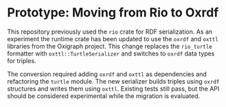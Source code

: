# Prototype: Moving from Rio to Oxrdf

This repository previously used the `rio` crate for RDF serialization. As an experiment the runtime crate has been updated to use the `oxrdf` and `oxttl` libraries from the Oxigraph project. This change replaces the `rio_turtle` formatter with `oxttl::TurtleSerializer` and switches to `oxrdf` data types for triples.

The conversion required adding `oxrdf` and `oxttl` as dependencies and refactoring the `turtle` module. The new serializer builds triples using `oxrdf` structures and writes them using `oxttl`. Existing tests still pass, but the API should be considered experimental while the migration is evaluated.
